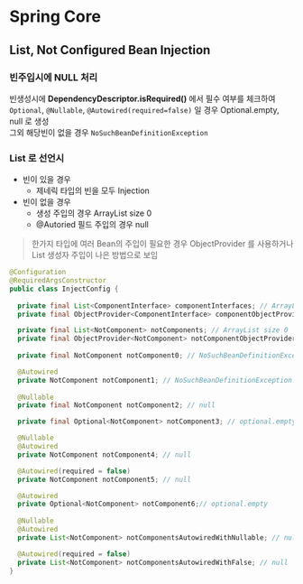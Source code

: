 # Spring Core

## List, Not Configured Bean Injection
### 빈주입시에 NULL 처리
빈생성시에 **DependencyDescriptor.isRequired()** 에서 필수 여부를 체크하여  
`Optional`, `@Nullable`, `@Autowired(required=false)` 일 경우 Optional.empty, null 로 생성  
그외 해당빈이 없을 경우 `NoSuchBeanDefinitionException`

### List 로 선언시
- 빈이 있을 경우
  - 제네릭 타입의 빈을 모두 Injection
- 빈이 없을 경우
  - 생성 주입의 경우 ArrayList size 0
  - @Autoried 필드 주입의 경우 null

> 한가지 타입에 여러 Bean의 주입이 필요한 경우 ObjectProvider 를 사용하거나 List 생성자 주입이 나은 방법으로 보임

```java
@Configuration
@RequiredArgsConstructor
public class InjectConfig {
  
  private final List<ComponentInterface> componentInterfaces; // ArrayList size 2
  private final ObjectProvider<ComponentInterface> componentObjectProvider; // DependencyObjectProvider

  private final List<NotComponent> notComponents; // ArrayList size 0
  private final ObjectProvider<NotComponent> notComponentObjectProvider; // DependencyObjectProvider
  
  private final NotComponent notComponent0; // NoSuchBeanDefinitionException!!

  @Autowired
  private NotComponent notComponent1; // NoSuchBeanDefinitionException!!
  
  @Nullable
  private final NotComponent notComponent2; // null

  private final Optional<NotComponent> notComponent3; // optional.empty

  @Nullable
  @Autowired
  private NotComponent notComponent4; // null

  @Autowired(required = false)
  private NotComponent notComponent5; // null

  @Autowired
  private Optional<NotComponent> notComponent6;// optional.empty
  
  @Nullable
  @Autowired
  private List<NotComponent> notComponentsAutowiredWithNullable; // null

  @Autowired(required = false)
  private List<NotComponent> notComponentsAutowiredWithFalse; // null
}
```